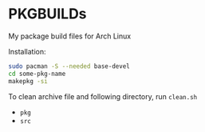 # PKGBUILDs

My package build files for Arch Linux

Installation: 

```bash
sudo pacman -S --needed base-devel
cd some-pkg-name
makepkg -si
```

To clean archive file and following directory, run `clean.sh`
 - `pkg`
 - `src`
